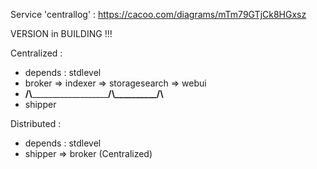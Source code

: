 Service 'centrallog' : https://cacoo.com/diagrams/mTm79GTjCk8HGxsz

VERSION in BUILDING !!!

Centralized :
+ depends : stdlevel
+ broker => indexer => storagesearch => webui
+ __/\\_______________________/\\__________/\\__
+ shipper

Distributed :
+ depends : stdlevel
+ shipper => broker (Centralized)

